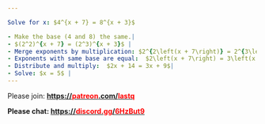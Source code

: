 ```yaml
---

Solve for x: $4^{x + 7} = 8^{x + 3}$

- Make the base (4 and 8) the same.|
- $(2^2)^{x + 7} = (2^3)^{x + 3}$ |
- Merge exponents by multiplication: $2^{2\left(x + 7\right)} = 2^{3\left(x + 3\right)}$ |
- Exponents with same base are equal:  $2\left(x + 7\right) = 3\left(x + 3\right)$ |
- Distribute and multiply:  $2x + 14 = 3x + 9$|
- Solve: $x = 5$ |
---
```


Please join:
<b>
  [https://<span style="color:red">patreon</span>.com/<span style="color:red">lastq</span>](https://patreon.com/lastq)

Please chat:
  [https://<span style="color:red">discord.gg</span>/<span style="color:red">6HzBut9</span>](https://discord.gg/6HzBut9)



<!--
https://www.montville.net/cms/lib3/NJ01001247/Centricity/Domain/564/3-4%20Exponential%20and%20Logarithmic%20Equations.pdf
-->


